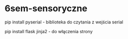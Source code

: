 # 6sem-sensoryczne

pip install pyserial - biblioteka do czytania z wejścia serial

 pip install flask jinja2 - do włączenia strony

